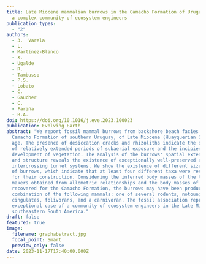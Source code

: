 ```yaml
---
title: Late Miocene mammalian burrows in the Camacho Formation of Uruguay reveal
  a complex community of ecosystem engineers
publication_types:
  - "2"
authors:
  - 3.	Varela
  - L.
  - Martínez-Blanco
  - X.
  - Ugalde
  - R.
  - Tambusso
  - P.S.
  - Lobato
  - C.
  - Gaucher
  - C.
  - Fariña
  - R.A.
doi: https://doi.org/10.1016/j.eve.2023.100023
publication: Evolving Earth
abstract: "We report fossil mammal burrows from backshore beach facies in the
  Camacho Formation of southern Uruguay, of Late Miocene (Huayquerian SALMA)
  age. The presence of desiccation cracks and rhizoliths indicate the occurrence
  of relatively extended periods of subaerial exposure and the incipient
  development of vegetation. The analysis of the burrows' spatial extent, size,
  and structure reveals the existence of exceptionally well-preserved and
  intercrossing tunnel systems. We show the existence of different size classes
  of burrows, which indicate that at least four different taxa were responsible
  for their construction. Considering the inferred body masses of the trace
  makers obtained from allometric relationships and the body masses of taxa
  recovered for the Camacho Formation, the burrows may have been produced by a
  combination of the following mammals: one of several rodents, notoungulates,
  cingulates, folivorans, and a carnivoran. The fossil association represents an
  exceptional case of a community of ecosystem engineers in the Late Miocene of
  southeastern South America."
draft: false
featured: true
image:
  filename: graphabstract.jpg
  focal_point: Smart
  preview_only: false
date: 2023-11-17T17:40:00.000Z
---
```

